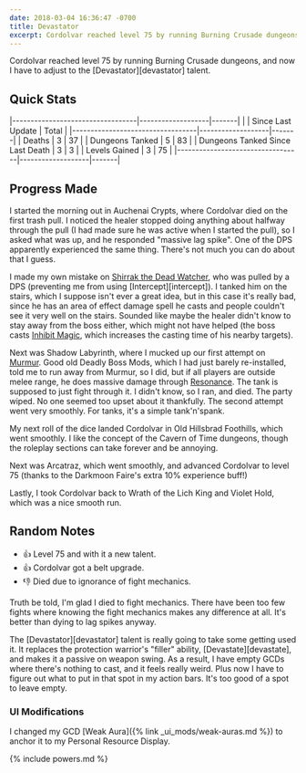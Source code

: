 ```yaml
---
date: 2018-03-04 16:36:47 -0700
title: Devastator
excerpt: Cordolvar reached level 75 by running Burning Crusade dungeons, and now I have to adjust to the Devastator talent.
---
```

Cordolvar reached level 75 by running Burning Crusade dungeons, and now I have to adjust to the [Devastator][devastator] talent.

## Quick Stats

|----------------------------------|-------------------|-------|
|                                  | Since Last Update | Total |
|----------------------------------|-------------------|-------|
| Deaths                           | 3                 | 37    |
| Dungeons Tanked                  | 5                 | 83    |
| Dungeons Tanked Since Last Death | 3                 | 3     |
| Levels Gained                    | 3                 | 75    |
|----------------------------------|-------------------|-------|

## Progress Made

I started the morning out in Auchenai Crypts, where Cordolvar died on the first trash pull. I noticed the healer stopped doing anything about halfway through the pull (I had made sure he was active when I started the pull), so I asked what was up, and he responded "massive lag spike". One of the DPS apparently experienced the same thing. There's not much you can do about that I guess.

I made my own mistake on [Shirrak the Dead Watcher](https://www.wowdb.com/npcs/18371-shirrak-the-dead-watcher), who was pulled by a DPS (preventing me from using [Intercept][intercept]). I tanked him on the stairs, which I suppose isn't ever a great idea, but in this case it's really bad, since he has an area of effect damage spell he casts and people couldn't see it very well on the stairs. Sounded like maybe the healer didn't know to stay away from the boss either, which might not have helped (the boss casts [Inhibit Magic](https://www.wowdb.com/spells/32264-inhibit-magic), which increases the casting time of his nearby targets).

Next was Shadow Labyrinth, where I mucked up our first attempt on [Murmur](https://www.wowdb.com/npcs/18708-murmur). Good old Deadly Boss Mods, which I had just barely re-installed, told me to run away from Murmur, so I did, but if all players are outside melee range, he does massive damage through [Resonance](https://www.wowdb.com/spells/33657-resonance). The tank is supposed to just fight through it. I didn't know, so I ran, and died. The party wiped. No one seemed too upset about it thankfully. The second attempt went very smoothly. For tanks, it's a simple tank'n'spank.

My next roll of the dice landed Cordolvar in Old Hillsbrad Foothills, which went smoothly. I like the concept of the Cavern of Time dungeons, though the roleplay sections can take forever and be annoying.

Next was Arcatraz, which went smoothly, and advanced Cordolvar to level 75 (thanks to the Darkmoon Faire's extra 10% experience buff!)

Lastly, I took Cordolvar back to Wrath of the Lich King and Violet Hold, which was a nice smooth run.

## Random Notes

* &#x1f44d; Level 75 and with it a new talent.
* &#x1f44d; Cordolvar got a belt upgrade.
* &#x1f44e; Died due to ignorance of fight mechanics.

Truth be told, I'm glad I died to fight mechanics. There have been too few fights where knowing the fight mechanics makes any difference at all. It's better than dying to lag spikes anyway.

The [Devastator][devastator] talent is really going to take some getting used it. It replaces the protection warrior's "filler" ability, [Devastate][devastate], and makes it a passive on weapon swing. As a result, I have empty GCDs where there's nothing to cast, and it feels really weird. Plus now I have to figure out what to put in that spot in my action bars. It's too good of a spot to leave empty.

### UI Modifications

I changed my GCD [Weak Aura]({% link _ui_mods/weak-auras.md %}) to anchor it to my Personal Resource Display.

{% include powers.md %}
